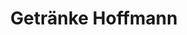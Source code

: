 ---
title: "Getränke Hoffmann"
url: /potsdam/getraenke-hoffmann-potsdamer-chaussee/
shop: Getränke
---